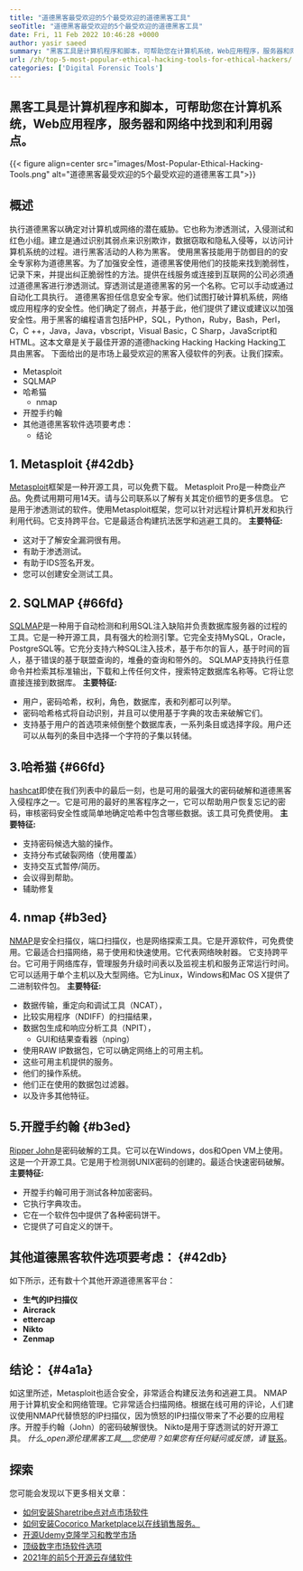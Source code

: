 ```yaml
---
title: "道德黑客最受欢迎的5个最受欢迎的道德黑客工具" 
seoTitle: "道德黑客最受欢迎的5个最受欢迎的道德黑客工具" 
date: Fri, 11 Feb 2022 10:46:28 +0000
author: yasir saeed
summary: "黑客工具是计算机程序和脚本，可帮助您在计算机系统，Web应用程序，服务器和网络中找到和利用弱点。" 
url: /zh/top-5-most-popular-ethical-hacking-tools-for-ethical-hackers/
categories: ['Digital Forensic Tools']
---
```


## 黑客工具是计算机程序和脚本，可帮助您在计算机系统，Web应用程序，服务器和网络中找到和利用弱点。

{{< figure align=center src="images/Most-Popular-Ethical-Hacking-Tools.png" alt="道德黑客最受欢迎的5个最受欢迎的道德黑客工具">}}


## 概述
执行道德黑客以确定对计算机或网络的潜在威胁。它也称为渗透测试，入侵测试和红色小组。建立是通过识别其弱点来识别欺诈，数据窃取和隐私入侵等，以访问计算机系统的过程。进行黑客活动的人称为黑客。
使用黑客技能用于防御目的的安全专家称为道德黑客。为了加强安全性，道德黑客使用他们的技能来找到脆弱性，记录下来，并提出纠正脆弱性的方法。提供在线服务或连接到互联网的公司必须通过道德黑客进行渗透测试。穿透测试是道德黑客的另一个名称。它可以手动或通过自动化工具执行。
道德黑客担任信息安全专家。他们试图打破计算机系统，网络或应用程序的安全性。他们确定了弱点，并基于此，他们提供了建议或建议以加强安全性。用于黑客的编程语言包括PHP，SQL，Python，Ruby，Bash，Perl，C，C ++，Java，Java，vbscript，Visual Basic，C Sharp，JavaScript和HTML。这本文章是关于最佳开源的道德hacking Hacking Hacking Hacking工具由黑客。
下面给出的是市场上最受欢迎的黑客入侵软件的列表。让我们探索。
  * Metasploit
  * SQLMAP
* 哈希猫
  * nmap
* 开膛手约翰
* 其他道德黑客软件选项要考虑：
  * 结论

## 1. Metasploit {#42db}

[Metasploit][1]框架是一种开源工具，可以免费下载。 Metasploit Pro是一种商业产品。免费试用期可用14天。请与公司联系以了解有关其定价细节的更多信息。
它是用于渗透测试的软件。使用Metasploit框架，您可以针对远程计算机开发和执行利用代码。它支持跨平台。它是最适合构建抗法医学和逃避工具的。
**主要特征:** 
* 这对于了解安全漏洞很有用。
* 有助于渗透测试。
* 有助于IDS签名开发。
* 您可以创建安全测试工具。

## 2. SQLMAP {#66fd}

[SQLMAP][2]是一种用于自动检测和利用SQL注入缺陷并负责数据库服务器的过程的工具。它是一种开源工具，具有强大的检测引擎。它完全支持MySQL，Oracle，PostgreSQL等。它充分支持六种SQL注入技术，基于布尔的盲人，基于时间的盲人，基于错误的基于联盟查询的，堆叠的查询和带外的。
SQLMAP支持执行任意命令并检索其标准输出，下载和上传任何文件，搜索特定数据库名称等。它将让您直接连接到数据库。
**主要特征:** 
* 用户，密码哈希，权利，角色，数据库，表和列都可以列举。
* 密码哈希格式将自动识别，并且可以使用基于字典的攻击来破解它们。
* 支持基于用户的首选项来倾倒整个数据库表，一系列条目或选择字段。用户还可以从每列的条目中选择一个字符的子集以转储。

## 3.哈希猫 {#66fd}

[hashcat][3]即使在我们列表中的最后一刻，也是可用的最强大的密码破解和道德黑客入侵程序之一。它是可用的最好的黑客程序之一，它可以帮助用户恢复忘记的密码，审核密码安全性或简单地确定哈希中包含哪些数据。该工具可免费使用。
**主要特征:** 
* 支持密码候选大脑的操作。
* 支持分布式破裂网络（使用覆盖）
* 支持交互式暂停/简历。
* 会议得到帮助。
* 辅助修复

## 4. nmap {#b3ed}

[NMAP][4]是安全扫描仪，端口扫描仪，也是网络探索工具。它是开源软件，可免费使用。它最适合扫描网络，易于使用和快速使用。它代表网络映射器。
它支持跨平台。它可用于网络库存，管理服务升级时间表以及监视主机和服务正常运行时间。它可以适用于单个主机以及大型网络。它为Linux，Windows和Mac OS X提供了二进制软件包。
**主要特征:** 
* 数据传输，重定向和调试工具（NCAT），
* 比较实用程序（NDIFF）的扫描结果，
* 数据包生成和响应分析工具（NPIT），
  * GUI和结果查看器（nping）
* 使用RAW IP数据包，它可以确定网络上的可用主机。
* 这些可用主机提供的服务。
* 他们的操作系统。
* 他们正在使用的数据包过滤器。
* 以及许多其他特征。

## 5.开膛手约翰 {#b3ed}

[Ripper John][5]是密码破解的工具。它可以在Windows，dos和Open VM上使用。这是一个开源工具。它是用于检测弱UNIX密码的创建的。最适合快速密码破解。
**主要特征:** 
* 开膛手约翰可用于测试各种加密密码。
* 它执行字典攻击。
* 它在一个软件包中提供了各种密码饼干。
* 它提供了可自定义的饼干。

## 其他道德黑客软件选项要考虑： {#42db}

如下所示，还有数十个其他开源道德黑客平台：
* **生气的IP扫描仪** 
* **Aircrack** 
* **ettercap** 
* **Nikto** 
* **Zenmap** 

## 结论： {#4a1a}

如这里所述，Metasploit也适合安全，非常适合构建反法务和逃避工具。 NMAP用于计算机安全和网络管理。它非常适合扫描网络。根据在线可用的评论，人们建议使用NMAP代替愤怒的IP扫描仪，因为愤怒的IP扫描仪带来了不必要的应用程序。开膛手约翰（John）的密码破解很快。 Nikto是用于穿透测试的好开源工具。
_什么_open源伦理黑客工具___您使用？如果您有任何疑问或反馈，请_ [联系][6]。

## 探索
您可能会发现以下更多相关文章：
  * [如何安装Sharetribe点对点市场软件][7]
  * [如何安装Cocorico Marketplace以在线销售服务。][8]
  * [开源Udemy克隆学习和教学市场][9]
  * [顶级数字市场软件选项][10]
  * [2021年的前5个开源云存储软件][11]



[1]: https://www.metasploit.com/
[2]: https://sqlmap.org/
[3]: https://hashcat.net/hashcat/
[4]: https://nmap.org/
[5]: https://www.openwall.com/john/
[6]: mailto:yasir.saeed@aspose.com
[7]: https://products.containerize.com/marketplace/sharetribe/
[8]: https://products.containerize.com/marketplace/cocorico/
[9]: https://products.containerize.com/marketplace/edurge/
[10]: https://products.containerize.com/marketplace/
[11]: https://blog.containerize.com/backup-and-sync-software/top-5-open-source-cloud-storage-software-in-2021/
